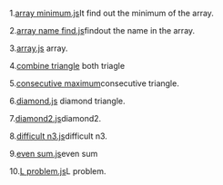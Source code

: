 1.[array minimum.js](array%20minimum.js)It find out the minimum of the array.

2.[array name find.js](array%20name%20find.js)findout the name in the array.

3.[array.js](array.js) array.

4.[combine triangle](combine%20triangle.js)
both triagle

5.[consecutive maximum](consecutive%20maximum.js)consecutive triangle.

6.[diamond.js](diamond%20.js) diamond triangle.

7.[diamond2.js](diamond%202.js)diamond2.

8.[difficult n3.js](difficult%20n3.js)difficult n3.

9.[even sum.js](even%20sum.js)even sum

10.[L problem.js](L%20problem.js)L problem.
